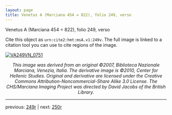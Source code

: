 ```yaml
---
layout: page
title: Venetus A (Marciana 454 = 822), folio 249, verso
---
```


Venetus A (Marciana 454 = 822), folio 249, verso

Cite this object as `urn:cite2:hmt:msA.v1:249v`.  The full image is linked to a citation tool you can use to cite regions of the image.

[![VA249VN_0751](http://www.homermultitext.org/iipsrv?IIIF=/project/homer/pyramidal/deepzoom/hmt/vaimg/2017a/VA249VN_0751.tif/full/800,/0/default.jpg)](http://www.homermultitext.org/ict2/?urn=urn:cite2:hmt:vaimg.2017a:VA249VN_0751) 

<p style="text-align: center; font-style: italic;">This image was derived from an original ©2007, Biblioteca Nazionale Marciana, Venezia, Italia. The derivative image is ©2010, Center for Hellenic Studies. Original and derivative are licensed under the Creative Commons Attribution-Noncommercial-Share Alike 3.0 License. The CHS/Marciana Imaging Project was directed by David Jacobs of the British Library.</p>

---

previous: [249r](../249r/) | next: [250r](../250r/)